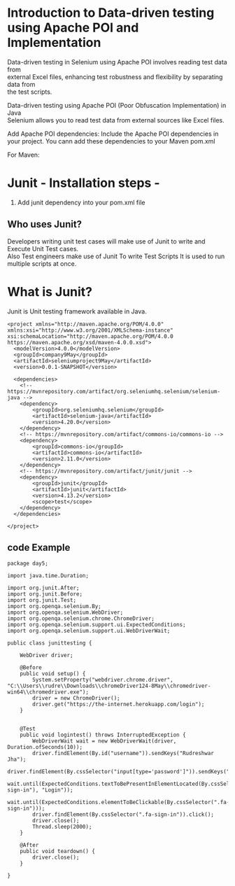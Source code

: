 # Introduction to Data-driven testing using Apache POI and Implementation

Data-driven testing in Selenium using Apache POI involves reading test data from  
external Excel files, enhancing test robustness and flexibility by separating data from  
the test scripts.  

Data-driven testing using Apache POI (Poor Obfuscation Implementation) in Java  
Selenium allows you to read test data from external sources like Excel files.  

Add Apache POI dependencies:
Include the Apache POI dependencies in your project.
You cann add these dependencies to your Maven pom.xml

For Maven:

# Junit - Installation steps -
1. Add junit dependency into your pom.xml file

## Who uses Junit?
Developers writing unit test cases will make use of Junit to write and Execute Unit Test cases.   
Also Test engineers make use of Junit To write Test Scripts
It is used to run multiple scripts at once.

# What is Junit?
Junit is Unit testing framework available in Java.

```
<project xmlns="http://maven.apache.org/POM/4.0.0" xmlns:xsi="http://www.w3.org/2001/XMLSchema-instance" xsi:schemaLocation="http://maven.apache.org/POM/4.0.0 https://maven.apache.org/xsd/maven-4.0.0.xsd">
  <modelVersion>4.0.0</modelVersion>
  <groupId>company9May</groupId>
  <artifactId>seleniumproject9May</artifactId>
  <version>0.0.1-SNAPSHOT</version>
  
  <dependencies>
	<!-- https://mvnrepository.com/artifact/org.seleniumhq.selenium/selenium-java -->
	<dependency>
	    <groupId>org.seleniumhq.selenium</groupId>
	    <artifactId>selenium-java</artifactId>
	    <version>4.20.0</version>
	</dependency>
	<!-- https://mvnrepository.com/artifact/commons-io/commons-io -->
	<dependency>
	    <groupId>commons-io</groupId>
	    <artifactId>commons-io</artifactId>
	    <version>2.11.0</version>
	</dependency>
	<!-- https://mvnrepository.com/artifact/junit/junit -->
	<dependency>
	    <groupId>junit</groupId>
	    <artifactId>junit</artifactId>
	    <version>4.13.2</version>
	    <scope>test</scope>
	</dependency>
  </dependencies>
  
</project>
```
## code Example
```
package day5;

import java.time.Duration;

import org.junit.After;
import org.junit.Before;
import org.junit.Test;
import org.openqa.selenium.By;
import org.openqa.selenium.WebDriver;
import org.openqa.selenium.chrome.ChromeDriver;
import org.openqa.selenium.support.ui.ExpectedConditions;
import org.openqa.selenium.support.ui.WebDriverWait;

public class junittesting {
	
	WebDriver driver;
	
	@Before
	public void setup() {
		System.setProperty("webdriver.chrome.driver", "C:\\Users\\rudre\\Downloads\\chromeDriver124-8May\\chromedriver-win64\\chromedriver.exe");
		driver = new ChromeDriver();
		driver.get("https://the-internet.herokuapp.com/login");
	}
	

	@Test
	public void logintest() throws InterruptedException {
		WebDriverWait wait = new WebDriverWait(driver, Duration.ofSeconds(10));
		driver.findElement(By.id("username")).sendKeys("Rudreshwar Jha");
		driver.findElement(By.cssSelector("input[type='password']")).sendKeys("random");
		wait.until(ExpectedConditions.textToBePresentInElementLocated(By.cssSelector(".fa-sign-in"), "Login"));
		wait.until(ExpectedConditions.elementToBeClickable(By.cssSelector(".fa-sign-in")));
		driver.findElement(By.cssSelector(".fa-sign-in")).click();
		driver.close();
		Thread.sleep(2000);
	}
	
	@After
	public void teardown() {
		driver.close();
	}
	
}

```